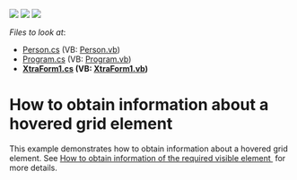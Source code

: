 <!-- default badges list -->
![](https://img.shields.io/endpoint?url=https://codecentral.devexpress.com/api/v1/VersionRange/128630483/13.1.4%2B)
[![](https://img.shields.io/badge/Open_in_DevExpress_Support_Center-FF7200?style=flat-square&logo=DevExpress&logoColor=white)](https://supportcenter.devexpress.com/ticket/details/T191106)
[![](https://img.shields.io/badge/📖_How_to_use_DevExpress_Examples-e9f6fc?style=flat-square)](https://docs.devexpress.com/GeneralInformation/403183)
<!-- default badges end -->
<!-- default file list -->
*Files to look at*:

* [Person.cs](./CS/dxSample/Person.cs) (VB: [Person.vb](./VB/dxSample/Person.vb))
* [Program.cs](./CS/dxSample/Program.cs) (VB: [Program.vb](./VB/dxSample/Program.vb))
* **[XtraForm1.cs](./CS/dxSample/XtraForm1.cs) (VB: [XtraForm1.vb](./VB/dxSample/XtraForm1.vb))**
<!-- default file list end -->
# How to obtain information about a hovered grid element


This example demonstrates how to obtain information about a hovered grid element. See <a href="https://www.devexpress.com/Support/Center/p/T190982">How to obtain information of the required visible element </a> for more details.

<br/>


